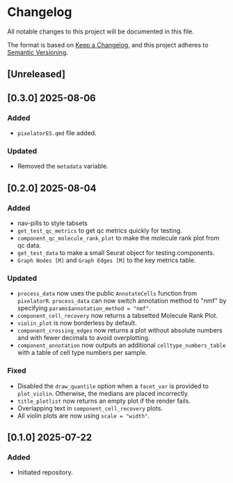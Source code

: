 # Changelog

All notable changes to this project will be documented in this file.

The format is based on [Keep a Changelog](https://keepachangelog.com/en/1.0.0/),
and this project adheres to [Semantic Versioning](https://semver.org/spec/v2.0.0.html).

## [Unreleased]

## [0.3.0] 2025-08-06

### Added
- `pixelatorES.qmd` file added.

### Updated
- Removed the `metadata` variable.

## [0.2.0] 2025-08-04

### Added
- nav-pills to style tabsets
- `get_test_qc_metrics` to get qc metrics quickly for testing.
- `component_qc_molecule_rank_plot` to make the molecule rank plot from qc data.
- `get_test_data` to make a small Seurat object for testing components.
- `Graph Nodes [M]` and `Graph Edges [M]` to the key metrics table.

### Updated
- `process_data` now uses the public `AnnotateCells` function from `pixelatorR`. `process_data` can now switch annotation method to "nmf" by specifying `params$annotation_method = "nmf"`.
- `component_cell_recovery` now returns a tabsetted Molecule Rank Plot.
- `violin_plot` is now borderless by default.
- `component_crossing_edges` now returns a plot without absolute numbers and with fewer decimals to avoid overplotting.
- `component_annotation` now outputs an additional `celltype_numbers_table` with a table of cell type numbers per sample.

### Fixed
- Disabled the `draw_quantile` option when a `facet_var` is provided to `plot_violin`. Otherwise, the medians are placed incorrectly.
- `title_plotlist` now returns an empty plot if the render fails.
- Overlapping text in `component_cell_recovery` plots.
- All violin plots are now using `scale = "width"`.

## [0.1.0] 2025-07-22

### Added
- Initiated repository.

